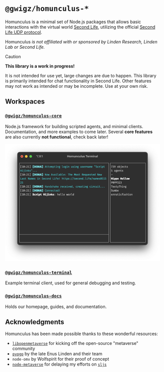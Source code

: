 # `@gwigz/homunculus-*`

Homunculus is a minimal set of Node.js packages that allows basic interactions with the virtual world
[Second Life](https://www.secondlife.com), utilizing the official
[Second Life UDP protocol](http://wiki.secondlife.com/wiki/Protocol).

Homunculus _is not affiliated with or sponsored by Linden Research, Linden Lab or
Second Life._

> [!CAUTION]
>
> **This library is a work in progress!**
>
> It is not intended for use yet, large changes are due to happen. This library is primarily intended for chat functionality in Second Life. Other features may not work as intended or may be incomplete. Use at your own risk.

## Workspaces

### [`@gwigz/homunculus-core`](./packages/homunculus-core)

Node.js framework for building scripted agents, and minimal clients. Documentation, and more examples to come later. Several **core features** are also currently **not functional**, check back later!

<div align="center">
  <img src="./apps/homunculus-terminal/terminal.png" />
</div>

### [`@gwigz/homunculus-terminal`](./apps/homunculus-terminal)

Example terminal client, used for general debugging and testing.

### [`@gwigz/homunculus-docs`](./apps/homunculus-docs)

Holds our homepage, guides, and documentation.

## Acknowledgments

Homunculus has been made possible thanks to these wonderful resources:

- [`libopenmetaverse`](https://github.com/openmetaversefoundation/libopenmetaverse) for kicking off the open-source "metaverse" community
- [`pyogp`](http://wiki.secondlife.com/wiki/PyOGP) by the late Enus Linden and their team
- `node-omv` by Wolfspirit for their proof of concept
- [`node-metaverse`](https://github.com/CasperTech/node-metaverse) for delaying my efforts on [`sljs`](https://github.com/gwigz/sljs-archive)
